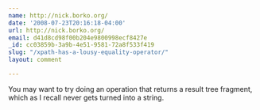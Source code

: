 ```yaml
---
name: http://nick.borko.org/
date: '2008-07-23T20:16:18-04:00'
url: http://nick.borko.org/
email: d41d8cd98f00b204e9800998ecf8427e
_id: cc03859b-3a9b-4e51-9581-72a8f533f419
slug: "/xpath-has-a-lousy-equality-operator/"
layout: comment

---
```


You may want to try doing an operation that returns a result tree fragment, which as I recall never gets turned into a string.
